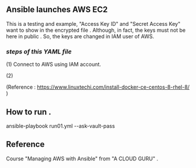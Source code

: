 ## Ansible launches AWS EC2

This is a testing and example,  "Access Key ID" and "Secret Access Key" want to show in the encrypted file . Although, in fact, the keys must not be here in public . So, the keys are changed in IAM user of AWS.

### *steps of this YAML file*
(1) Connect to AWS using IAM account.

(2) 

(Reference : https://www.linuxtechi.com/install-docker-ce-centos-8-rhel-8/ )

## How to run .
ansible-playbook run01.yml --ask-vault-pass


## Reference
Course "Managing AWS with Ansible" from "A CLOUD GURU" .

